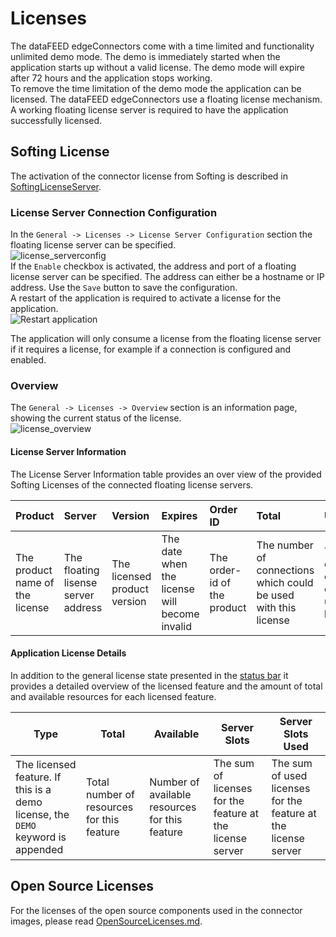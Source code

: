 # Licenses

The dataFEED edgeConnectors come with a time limited and functionality unlimited demo mode. The demo is immediately started when the application starts up without a valid license. The demo mode will expire after 72 hours and the application stops working.  
To remove the time limitation of the demo mode the application can be licensed. The dataFEED edgeConnectors use a floating license mechanism. A working floating license server is required to have the application successfully licensed.  

## Softing License

The activation of the connector license from Softing is described in [SoftingLicenseServer](SoftingLicenseServer/README.md).

### License Server Connection Configuration

In the `General -> Licenses -> License Server Configuration` section the floating license server can be specified.  
![license_serverconfig](../documentation_pics/license_serverconfig.png)  
If the `Enable` checkbox is activated, the address and port of a floating license server can be specified. The address can either be a hostname or IP address. Use the `Save` button to save the configuration.  
A restart of the application is required to activate a license for the application.  
![Restart application](../documentation_pics/restart-application.png)

The application will only consume a license from the floating license server if it requires a license, for example if a connection is configured and enabled.  

### Overview

The `General -> Licenses -> Overview` section is an information page, showing the current status of the license.  
![license_overview](../documentation_pics/license_overview.png)

#### License Server Information

The License Server Information table provides an over view of the provided Softing Licenses of the connected floating license servers.

| Product | Server | Version | Expires | Order ID | Total | Used |
| :------ | :----- | :------ | :------ | :------- | :---- | :--- |
| The product name of the license | The floating lisense server address | The licensed product version | The date when the license will become invalid | The order-id of the product | The number of connections which could be used with this license | The number of connections currently using this license |

#### Application License Details

In addition to the general license state presented in the [status bar](#status) it provides a detailed overview of the licensed feature and the amount of total and available resources for each licensed feature.  

| Type | Total | Available | Server Slots | Server Slots Used |
| --- | --- | --- | -- | -- |
| The licensed feature. If this is a demo license, the `DEMO` keyword is appended | Total number of resources for this feature | Number of available resources for this feature | The sum of licenses for the feature at the license server | The sum of used licenses for the feature at the license server |

## Open Source Licenses

For the licenses of the open source components used in the connector images, please read [OpenSourceLicenses.md](OpenSourceLicenses.md).
